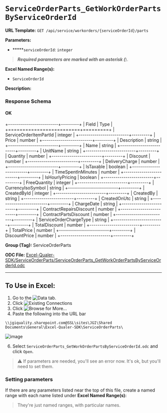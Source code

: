 # `ServiceOrderParts_GetWorkOrderPartsByServiceOrderId`

**URL Template:**
`GET /api/service/workorders/{serviceOrderId}/parts`

**Parameters:**
- *****`serviceOrderId`: `integer`


> *****Required parameters are marked with an asterisk (*****).

**Excel Named Range(s):**
- `ServiceOrderId`


**Description:**


### Response Schema

#### OK
+-------------------------+---------+
| Field                   | Type    |
+=========================+=========+
| ServiceOrderItemPartId  | integer |
+-------------------------+---------+
| Price                   | number  |
+-------------------------+---------+
| Description             | string  |
+-------------------------+---------+
| Name                    | string  |
+-------------------------+---------+
| UnitName                | string  |
+-------------------------+---------+
| Quantity                | number  |
+-------------------------+---------+
| Discount                | number  |
+-------------------------+---------+
| DeliveryCharge          | number  |
+-------------------------+---------+
| IsTaxable               | boolean |
+-------------------------+---------+
| TimeSpentInMinutes      | number  |
+-------------------------+---------+
| IsHourlyPricing         | boolean |
+-------------------------+---------+
| FreeQuantity            | integer |
+-------------------------+---------+
| CurrencyIsoSymbol       | string  |
+-------------------------+---------+
| CreatedById             | integer |
+-------------------------+---------+
| CreatedBy               | string  |
+-------------------------+---------+
| CreatedOnUtc            | string  |
+-------------------------+---------+
| ChargeDate              | string  |
+-------------------------+---------+
| ContractRepairsDiscount | number  |
+-------------------------+---------+
| ContractPartsDiscount   | number  |
+-------------------------+---------+
| ServiceOrderChargeType  | string  |
+-------------------------+---------+
| TotalDiscount           | number  |
+-------------------------+---------+
| TotalPrice              | number  |
+-------------------------+---------+
| DiscountPrice           | number  |
+-------------------------+---------+

**Group (Tag):**
ServiceOrderParts

**ODC File:**
[Excel-Qualer-SDK/ServiceOrderParts/ServiceOrderParts_GetWorkOrderPartsByServiceOrderId.odc](https://github.com/Johnson-Gage-Inspection-Inc/qualer-sdk-odc/blob/main/Excel-Qualer-SDK/ServiceOrderParts/ServiceOrderParts_GetWorkOrderPartsByServiceOrderId.odc)

---

To Use in Excel:
---

1. Go to the ![`Data`](https://github.com/user-attachments/assets/da437a70-57b3-4c5b-bb01-4910ece19ed1)
 tab.
3. Click ![Existing Connections](https://github.com/user-attachments/assets/a2f1ed67-b2e0-4c23-ac90-68c870e60289)
4. Click ![`Browse for More...`](https://github.com/user-attachments/assets/8e698494-6865-41e7-b6fa-043aea81809a)
5. Paste the following into the URL bar
```
\\jgiquality.sharepoint.com@SSL\sites\JGI\Shared Documents\General\Excel-Qualer-SDK\ServiceOrderParts\
```

![image](https://github.com/user-attachments/assets/1e1a8d87-0377-446d-aaf5-d78562991db3)

6. Select `ServiceOrderParts_GetWorkOrderPartsByServiceOrderId.odc` and click `Open`.

> ⚠️ If parameters are needed, you'll see an error now. It's ok, but you'll need to set them.

### Setting parameters
If there are any parameters listed near the top of this file, create a named range with each name listed under **Excel Named Range(s):**
> They're just named ranges, with particular names.
